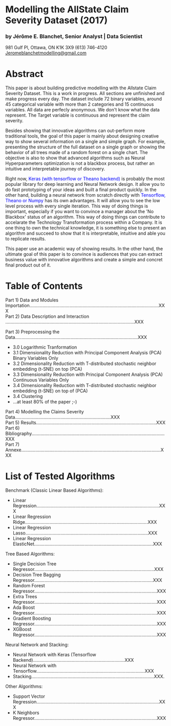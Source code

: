 # Modelling the AllState Claim Severity Dataset (2017)
### by Jérôme E. Blanchet, Senior Analyst | Data Scientist 

981 Gulf Pl, Ottawa, ON K1K 3X9 (613) 746-4120 
Jeromeblanchetmodelling@gmail.com

  
  
# Abstract

This paper is about building predictive modelling with the Allstate Claim Severity Dataset. This is a work in progress. All sections are unfinished and make progress every day. The dataset include 72 binary variables, around 45 categorical variable with more than 2 categories and 15 continuous variables. All data are perfecly anonymous. We don't know what the data represent. The Target variable is continuous and represent the claim severity. 

Besides showing that innovative algorithms can out-perform more traditional tools, the goal of this paper is mainly about designing creative way to show several information on a single and simple graph. For example, presenting the structure of the full dataset on a single graph or showing the behavior of all trees made of a random forest on a single chart. The objective is also to show that advanced algorithms such as Neural Hyperparameters optimization is not a blackbox process, but rather an intuitive and interpretable journey of discovery. 

Right now, <font color=blue>Keras (with tensorflow or Theano backend)</font> is probably the most popular library for deep learning and Neural Network design. It allow you to do fast prototyping of your ideas and built a final product quickly. In the other hand, building a neural network from scratch directly with <font color=blue>Tensorflow, Theano or Numpy</font> has its own advantages. It will allow you to see the low level process with every single iteration. This way of doing things is important, especially if you want to convince a manager about the 'No Blackbox' status of an algorithm. This way of doing things can contribute to accelarate the Technology Transformation process within a Company. It is one thing to own the technical knowledge, it is something else to present an algorithm and succeed to show that it is interpretable, intuitive and able you to replicate results.  

This paper use an academic way of showing results. In the other hand, the ultimate goal of this paper is to convince is audiences that you can extract business value with innovative algorithms and create a simple and concret final product out of it.

# Table of Contents

Part 1) Data and Modules Importation....................................................................................................XXX  
Part 2) Data Description and Interaction ....................................................................................................XXX
 
Part 3) Preprocessing the Data...............................................................................................XXX  
 
-  3.0 Logarithmic Tranformation 
-  3.1 Dimensionality Reduction with Principal Component Analysis (PCA) Binary Variables Only  
-  3.2 Dimensionality Reduction with T-distributed stochastic neighbor embedding (t-SNE) on top (PCA)  
-  3.3 Dimensionality Reduction with Principal Component Analysis (PCA) Continuous Variables Only  
-  3.4 Dimensionality Reduction with T-distributed stochastic neighbor embedding (t-SNE) on top of (PCA)  
-  3.4 Clustering
-  ...at least 80% of the paper ;-)
 
Part 4) Modelling the Claims Severity Data..........................................................................XXX  
Part 5) Results.............................................................................................XXX  
Part 6) Bibliography.......................................................................................................XXX  
Part 7) Annexe............................................................................................................XXX  

# List of Tested Algorithms  
  
Benchmark (Classic Linear Based Algorithms):

-  Linear Regression...............................................................................................XXX  
-  Linear Regression Ridge...............................................................................................XXX  
-  Linear Regression Lasso...............................................................................................XXX  
-  Linear Regression ElasticNet............................................................................................XXX  
 
Tree Based Algorithms:

-  Single Decision Tree Regressor.............................................................................................XXX  
-  Decision Tree Bagging Regressor............................................................................................XXX  
-  Random Forest Regressor...............................................................................................XXX  
-  Extra Trees Regressor...............................................................................................XXX  
-  Ada Boost Regressor...............................................................................................XXX  
-  Gradient Boosting Regressor...............................................................................................XXX  
-  XGBoost Regressor...............................................................................................XXX  
 
Neural Network and Stacking:

-  Neural Network with Keras (Tensorflow Backend).......................................................................XXX  
-  Neural Network with Tensorflow....................................................................................XXX  
-  Stacking...............................................................................................XXX.
 
Other Algorithms:

-  Support Vector Regression...............................................................................................XXX
-  K Neighbors Regressor...............................................................................................XXX

